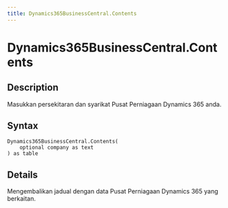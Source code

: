 ```yaml
---
title: Dynamics365BusinessCentral.Contents
---
```


# Dynamics365BusinessCentral.Contents


## Description

Masukkan persekitaran dan syarikat Pusat Perniagaan Dynamics 365 anda.


## Syntax

```powerquery
Dynamics365BusinessCentral.Contents(
    optional company as text
) as table
```


## Details

Mengembalikan jadual dengan data Pusat Perniagaan Dynamics 365 yang berkaitan. 


